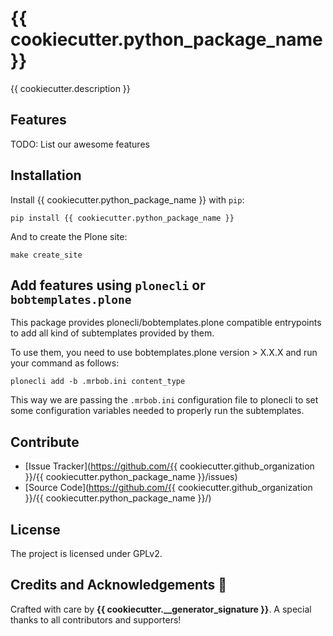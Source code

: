 # {{ cookiecutter.python_package_name }}

{{ cookiecutter.description }}

## Features

TODO: List our awesome features

## Installation

Install {{ cookiecutter.python_package_name }} with `pip`:

```shell
pip install {{ cookiecutter.python_package_name }}
```
And to create the Plone site:

```shell
make create_site

```

## Add features using `plonecli` or `bobtemplates.plone`

This package provides plonecli/bobtemplates.plone compatible entrypoints to add all kind of subtemplates provided by them.

To use them, you need to use bobtemplates.plone version > X.X.X and run your command as follows:

```shell
plonecli add -b .mrbob.ini content_type
```

This way we are passing the `.mrbob.ini` configuration file to plonecli to set some configuration variables needed to properly run the subtemplates.


## Contribute

- [Issue Tracker](https://github.com/{{ cookiecutter.github_organization }}/{{ cookiecutter.python_package_name }}/issues)
- [Source Code](https://github.com/{{ cookiecutter.github_organization }}/{{ cookiecutter.python_package_name }}/)

## License

The project is licensed under GPLv2.

## Credits and Acknowledgements 🙏

Crafted with care by **{{ cookiecutter.__generator_signature }}**. A special thanks to all contributors and supporters!

